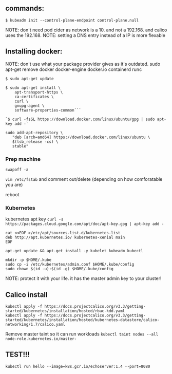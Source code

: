 ## commands:
`$ kubeadm init --control-plane-endpoint control-plane.null`

NOTE: don't need pod cider as network is a 10. and not a 192.168. and calico uses the 192.168.
NOTE: setting a DNS entry instead of a IP is more flexable

## Installing docker:

NOTE: don't use what your package provider gives as it's outdated.
sudo apt-get remove docker docker-engine docker.io containerd runc

```
$ sudo apt-get update

$ sudo apt-get install \
    apt-transport-https \
    ca-certificates \
    curl \
    gnupg-agent \
    software-properties-common```

`$ curl -fsSL https://download.docker.com/linux/ubuntu/gpg | sudo apt-key add -`

sudo add-apt-repository \
   "deb [arch=amd64] https://download.docker.com/linux/ubuntu \
   $(lsb_release -cs) \
   stable"
```


### Prep machine

`swapoff -a`

`vim /etc/fstab` and comment out/delete (depending on how comforatable you are)

reboot

### Kubernetes

kubernetes apt key
`curl -s https://packages.cloud.google.com/apt/doc/apt-key.gpg | apt-key add -`

```
cat <<EOF >/etc/apt/sources.list.d/kubernetes.list
deb http://apt.kubernetes.io/ kubernetes-xenial main
EOF
```

`apt-get update && apt-get install -y kubelet kubeadm kubectl`

```
mkdir -p $HOME/.kube
sudo cp -i /etc/kubernetes/admin.conf $HOME/.kube/config
sudo chown $(id -u):$(id -g) $HOME/.kube/config
``` 

NOTE: protect it with your life. it has the master admin key to your cluster!

## Calico install
```
kubectl apply -f https://docs.projectcalico.org/v3.3/getting-started/kubernetes/installation/hosted/rbac-kdd.yaml
kubectl apply -f https://docs.projectcalico.org/v3.3/getting-started/kubernetes/installation/hosted/kubernetes-datastore/calico-networking/1.7/calico.yaml
```


Remove master taint so it can run workloads
`kubectl taint nodes --all node-role.kubernetes.io/master-`

## TEST!!!
`kubectl run hello --image=k8s.gcr.io/echoserver:1.4 --port=8080`
